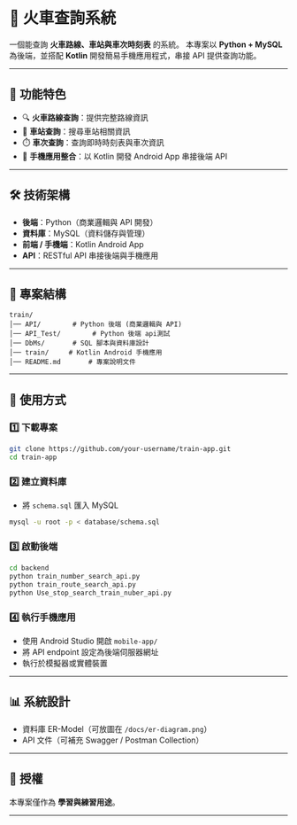 # 🚆 火車查詢系統

一個能查詢 **火車路線、車站與車次時刻表** 的系統。
本專案以 **Python + MySQL** 為後端，並搭配 **Kotlin** 開發簡易手機應用程式，串接 API 提供查詢功能。

---

## 📌 功能特色

* 🔍 **火車路線查詢**：提供完整路線資訊
* 🏢 **車站查詢**：搜尋車站相關資訊
* ⏱️ **車次查詢**：查詢即時時刻表與車次資訊
* 📱 **手機應用整合**：以 Kotlin 開發 Android App 串接後端 API

---

## 🛠️ 技術架構

* **後端**：Python（商業邏輯與 API 開發）
* **資料庫**：MySQL（資料儲存與管理）
* **前端 / 手機端**：Kotlin Android App
* **API**：RESTful API 串接後端與手機應用

---

## 📂 專案結構

```
train/
│── API/        # Python 後端 (商業邏輯與 API)
│── API_Test/        # Python 後端 api測試
│── DbMs/       # SQL 腳本與資料庫設計
│── train/     # Kotlin Android 手機應用
│── README.md       # 專案說明文件
```

---

## 🚀 使用方式

### 1️⃣ 下載專案

```bash
git clone https://github.com/your-username/train-app.git
cd train-app
```

### 2️⃣ 建立資料庫

* 將 `schema.sql` 匯入 MySQL

```bash
mysql -u root -p < database/schema.sql
```

### 3️⃣ 啟動後端

```bash
cd backend
python train_number_search_api.py
python train_route_search_api.py
python Use_stop_search_train_nuber_api.py
```

### 4️⃣ 執行手機應用

* 使用 Android Studio 開啟 `mobile-app/`
* 將 API endpoint 設定為後端伺服器網址
* 執行於模擬器或實體裝置

---

## 📊 系統設計

* 資料庫 ER-Model（可放圖在 `/docs/er-diagram.png`）
* API 文件（可補充 Swagger / Postman Collection）

---

## 📜 授權

本專案僅作為 **學習與練習用途**。

---

